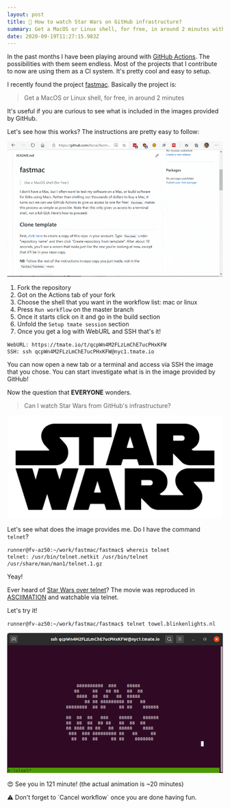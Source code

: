 ```yaml
---
layout: post
title: 🚀 How to watch Star Wars on GitHub infrastructure?
summary: Get a MacOS or Linux shell, for free, in around 2 minutes with fastmac
date: 2020-09-19T11:27:15.983Z
---
```

In the past months I have been playing around with [GitHub Actions](https://github.com/features/actions). The possibilities with them seem endless. Most of the projects that I contribute to now are using them as a CI system. It's pretty cool and easy to setup. 

I recently found the project [fastmac](<https://github.com/fastai/fastmac >). Basically the project is:

> Get a MacOS or Linux shell, for free, in around 2 minutes

It's useful if you are curious to see what is included in the images provided by GitHub.

Let's see how this works? The instructions are pretty easy to follow:

![fastmac demo](/assets/uploads/fastmac.gif "fastmac demo")

1. Fork the repository
2. Got on the Actions tab of your fork
3. Choose the shell that you want in the workflow list: mac or linux
4. Press `Run workflow` on the master branch
5. Once it starts click on it and go in the build section
6. Unfold the `Setup tmate session` section 
7. Once you get a log with WebURL and SSH that's it!

```
WebURL: https://tmate.io/t/qcpWn4M2FLzLmChE7ucPHxKFW
SSH: ssh qcpWn4M2FLzLmChE7ucPHxKFW@nyc1.tmate.io
```

You can now open a new tab or a terminal and access via SSH the image that you chose. You can start investigate what is in the image provided by GitHub!

Now the question that **EVERYONE** wonders.

> Can I watch Star Wars from GitHub's infrastructure?

![Star wars logo](/assets/uploads/starwars.png)

Let's see what does the image provides me. Do I have the command `telnet`?

```
runner@fv-az50:~/work/fastmac/fastmac$ whereis telnet
telnet: /usr/bin/telnet.netkit /usr/bin/telnet /usr/share/man/man1/telnet.1.gz
```

Yeay!

Ever heard of [Star Wars over telnet](https://lifehacker.com/watch-star-wars-in-text-via-telnet-373571)? The movie was reproduced in [ASCIIMATION](http://www.asciimation.co.nz/) and watchable via telnet.

Let's try it!

```
runner@fv-az50:~/work/fastmac/fastmac$ telnet towel.blinkenlights.nl
```

![Star Wars Asciimation](/assets/uploads/starwars_asciiart.png)

😍 See you in 121 minute! (the actual animation is ~20 minutes)

⚠️ Don't forget to \`Cancel workflow\` once you are done having fun.